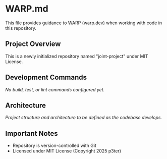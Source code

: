 # WARP.md

This file provides guidance to WARP (warp.dev) when working with code in this repository.

## Project Overview

This is a newly initialized repository named "joint-project" under MIT License.

## Development Commands

*No build, test, or lint commands configured yet.*

## Architecture

*Project structure and architecture to be defined as the codebase develops.*

## Important Notes

- Repository is version-controlled with Git
- Licensed under MIT License (Copyright 2025 p3ter)
